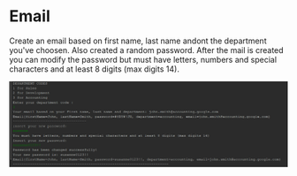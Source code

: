 # Email
Create an email based on first name, last name andont the department you've choosen.
Also created a random password.
After the mail is created you can modify the password but must have letters, numbers and special characters and at least 8 digits (max digits 14).

![Screenshot](screenshotEmail.PNG)
